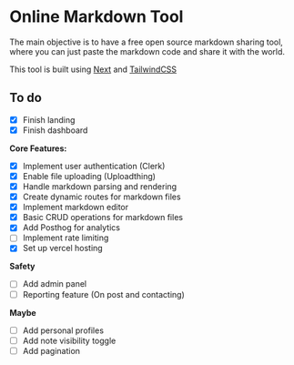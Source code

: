 # Online Markdown Tool

The main objective is to have a free open source markdown sharing tool, where you can just paste the markdown code and share it with the world.

This tool is built using [Next](https://https://nextjs.org/) and [TailwindCSS](https://tailwindcss.com/)

## To do

- [x] Finish landing
- [x] Finish dashboard

**Core Features:**

- [x] Implement user authentication (Clerk)
- [x] Enable file uploading (Uploadthing)
- [x] Handle markdown parsing and rendering
- [x] Create dynamic routes for markdown files
- [x] Implement markdown editor
- [x] Basic CRUD operations for markdown files
- [x] Add Posthog for analytics
- [ ] Implement rate limiting
- [x] Set up vercel hosting

**Safety**

- [ ] Add admin panel
- [ ] Reporting feature (On post and contacting)

**Maybe**

- [ ] Add personal profiles
- [ ] Add note visibility toggle
- [ ] Add pagination
